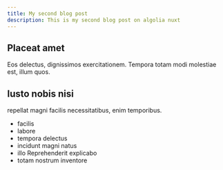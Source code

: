 ```yaml
---
title: My second blog post
description: This is my second blog post on algolia nuxt
---
```


## Placeat amet

Eos delectus, dignissimos exercitationem.
Tempora totam modi molestiae est, illum quos.

## Iusto nobis nisi

repellat magni facilis necessitatibus, enim temporibus.

- facilis
- labore
- tempora delectus
- incidunt magni natus
- illo Reprehenderit explicabo
- totam nostrum inventore
